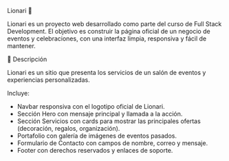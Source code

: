 Lionari 🎉

Lionari es un proyecto web desarrollado como parte del curso de Full Stack Development.
El objetivo es construir la página oficial de un negocio de eventos y celebraciones, con una interfaz limpia, responsiva y fácil de mantener.

🚀 Descripción

Lionari es un sitio que presenta los servicios de un salón de eventos y experiencias personalizadas. 

Incluye:
 - Navbar responsiva con el logotipo oficial de Lionari.
 - Sección Hero con mensaje principal y llamada a la acción.
 - Sección Servicios con cards para mostrar las principales ofertas (decoración, regalos, organización).
 - Portafolio con galería de imágenes de eventos pasados.
 - Formulario de Contacto con campos de nombre, correo y mensaje.
 - Footer con derechos reservados y enlaces de soporte.

